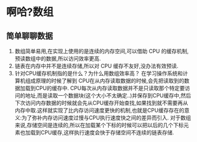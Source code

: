 # 啊哈?数组

## **简单聊聊数据**

1. 数组简单易用,在实现上使用的是连续的内存空间,可以借助 CPU 的缓存机制,预读数组中的数据,所以访问效率更高.
2. 链表在内存中并不是连续存储,所以对 CPU 缓存不友好,没办法有效预读.
3. 针对CPU缓存机制指的是什么？为什么用数组效率高？
    在学习操作系统和计算机组成原理的时候了解到
    CPU在从内存读取数据的时候,会先把读取到的数据加载到CPU的缓存中.
    CPU每次从内存读取数据并不是只读取那个特定要访问的地址,而是读取一个数据块(这个大小不太确定..)并保存到CPU缓存中,然后下次访问内存数据的时候就会先从CPU缓存开始查找,如果找到就不需要再从内存中取.这样就实现了比内存访问速度更快的机制,也就是CPU缓存存在的意义:为了弥补内存访问速度过慢与CPU执行速度快之间的差异而引入.
    对于数组来说,存储空间是连续的,所以在加载某个下标的时候可以把以后的几个下标元素也加载到CPU缓存,这样执行速度会快于存储空间不连续的链表存储.
